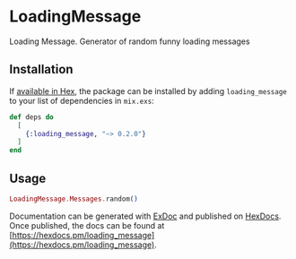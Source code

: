 # LoadingMessage

Loading Message. Generator of random funny loading messages

## Installation

If [available in Hex](https://hex.pm/docs/publish), the package can be installed
by adding `loading_message` to your list of dependencies in `mix.exs`:

```elixir
def deps do
  [
    {:loading_message, "~> 0.2.0"}
  ]
end
```

## Usage

```elixir
LoadingMessage.Messages.random()
```

Documentation can be generated with [ExDoc](https://github.com/elixir-lang/ex_doc)
and published on [HexDocs](https://hexdocs.pm). Once published, the docs can
be found at [https://hexdocs.pm/loading_message](https://hexdocs.pm/loading_message).
